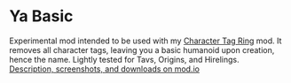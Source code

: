 # Ya Basic
Experimental mod intended to be used with my [Character Tag Ring](https://https://mod.io/g/baldursgate3/m/character-tag-ring) mod. It removes all character tags, leaving you a basic humanoid upon creation, hence the name. Lightly tested for Tavs, Origins, and Hirelings.\
[Description, screenshots, and downloads on mod.io](https://mod.io/g/baldursgate3/m/ya-basic)

